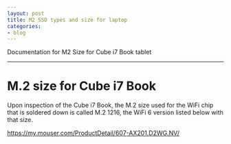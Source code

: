 ```yaml
---
layout: post
title: M2 SSD types and size for laptop
categories:
- blog
---
```


Documentation for M2 Size for Cube i7 Book tablet

---
# M.2 size for Cube i7 Book

Upon inspection of the Cube i7 Book, the M.2 size used for the WiFi chip that is soldered down is called M.2 1216, the WiFi 6 version listed below with that size.

https://my.mouser.com/ProductDetail/607-AX201.D2WG.NV/
